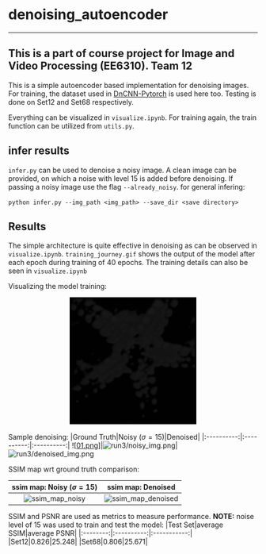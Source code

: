 # denoising_autoencoder

---------------
This is a part of course project for Image and Video Processing (EE6310).
Team 12
---------------

This is a simple autoencoder based implementation for denoising images. For training, the dataset used in [DnCNN-Pytorch](https://github.com/SaoYan/DnCNN-PyTorch) is used here too. Testing is done on Set12 and Set68 respectively.

Everything can be visualized in `visualize.ipynb`. For training again, the train function can be utilized from `utils.py`.

## infer results
`infer.py` can be used to denoise a noisy image. A clean image can be provided, on which a noise with level 15 is added before denoising. If passing a noisy image use the flag `--already_noisy`. for general infering:
```
python infer.py --img_path <img_path> --save_dir <save directory>
```
## Results

The simple architecture is quite effective in denoising as can be observed in `visualize.ipynb`. `training_journey.gif` shows the output of the model after each epoch during training of 40 epochs. The training details can also be seen in `visualize.ipynb`

Visualizing the model training:
<p align= 'center'><img src= 'training_journey.gif'></p>


Sample denoising:
|Ground Truth|Noisy ($\sigma = 15$)|Denoised|
|:----------:|:----------:|:----------:|
![[01.png](https://github.com/Nanamite/denoising_autoencoder/blob/main/01.png)]|![run3/noisy_img.png]('[run3/noisy_img.png](https://github.com/Nanamite/denoising_autoencoder/blob/main/run3/noisy_img.png)')|![run3/denoised_img.png]('[run3/denoised_img.png](https://github.com/Nanamite/denoising_autoencoder/blob/main/run3/denoised_img.png)')

SSIM map wrt ground truth comparison:

|ssim map: Noisy ($\sigma = 15$)|ssim map: Denoised|
|:----------:|:----------:|
|![ssim_map_noisy]([run3/noisy_ssim_map.png](https://github.com/Nanamite/denoising_autoencoder/blob/main/run3/noisy_ssim_map.png))|![ssim_map_denoised]([run3/ssim_map.png](https://github.com/Nanamite/denoising_autoencoder/blob/main/run3/ssim_map.png))|

SSIM and PSNR are used as metrics to measure performance. <b>NOTE:</b> noise level of 15 was used to train and test the model:
|Test Set|average SSIM|average PSNR|
|:--------:|:----------:|:-----------:|
|Set12|0.826|25.248|
|Set68|0.806|25.671|
